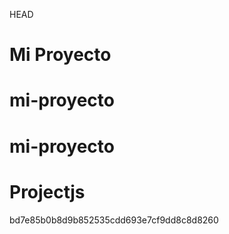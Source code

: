HEAD
# Mi Proyecto
# mi-proyecto
# mi-proyecto
# Projectjs
bd7e85b0b8d9b852535cdd693e7cf9dd8c8d8260
